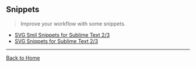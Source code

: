 ## Snippets

> Improve your workflow with some snippets.

- [SVG Smil Snippets for Sublime Text 2/3](http://codepen.io/jorgeatgu/blog/svg-smil-snippets-for-sublime-text-2-3)
- [SVG Snippets for Sublime Text 2/3](http://codepen.io/jorgeatgu/blog/svg-snippets)

---

[Back to Home](https://github.com/willianjusten/awesome-svg)
